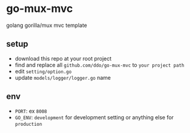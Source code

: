 # go-mux-mvc
golang gorilla/mux mvc template

## setup

* download this repo at your root project
* find and replace all ``github.com/ddo/go-mux-mvc`` to ``your project path``
* edit ``setting/option.go``
* update ``models/logger/logger.go`` name

## env

* ``PORT``: ex ``8008``
* ``GO_ENV``: ``development`` for development setting or anything else for ``production``